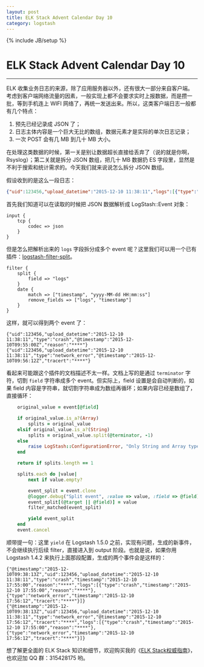 ```yaml
---
layout: post
title: ELK Stack Advent Calendar Day 10
category: logstash
---
```

{% include JB/setup %}
# ELK Stack Advent Calendar Day 10
---

ELK 收集业务日志的来源，除了应用服务器以外，还有很大一部分来自客户端。考虑到客户端网络流量的因素，一般实现上都不会要求实时上报数据，而是攒一批，等到手机连上 WIFI 网络了，再统一发送出来。所以，这类客户端日志一般都有几个特点：

1. 预先已经记录成 JSON 了；
2. 日志主体内容是一个巨大无比的数组，数据元素才是实际的单次日志记录；
3. 一次 POST 会有几 MB 到几十 MB 大小。

在处理这类数据的时候，第一关是别让数据超长直接给丢弃了（说的就是你啊，Rsyslog）；第二关就是拆分 JSON 数组，把几十 MB 数据扔 ES 字段里，显然是不利于搜索和统计需求的。今天我们就来说说怎么拆分 JSON 数组。

假设收到的是这么一段日志：

```json
{"uid":123456,"upload_datetime":"2015-12-10 11:38:11","logs":[{"type":"crash","timestamp":"2015-12-10 17:55:00","reason":"****"},{"type":"network_error","timestamp":"2015-12-10 17:56:12","tracert":"****"}]}
```

首先我们知道可以在读取的时候把 JSON 数据解析成 LogStash::Event 对象：

```
input {
    tcp {
        codec => json
    }
}
```

但是怎么把解析出来的 `logs` 字段拆分成多个 event 呢？这里我们可以用一个已有插件：[logstash-filter-split](https://github.com/logstash-plugins/logstash-filter-split)。

```
filter {
    split {
        field => "logs"
    }
    date {
        match => ["timestamp", "yyyy-MM-dd HH:mm:ss"]
        remove_fields => ["logs", "timestamp"]
    }
}
```

这样，就可以得到两个 event 了：

```
{"uid":123456,"upload_datetime":"2015-12-10 11:38:11","type":"crash","@timestamp":"2015-12-10T09:55:00Z","reason":"****"}
{"uid":123456,"upload_datetime":"2015-12-10 11:38:11","type":"network_error","@timestamp":"2015-12-10T09:56:12Z","tracert":"****"}
```

看起来可能跟这个插件的文档描述不太一样。文档上写的是通过 `terminator` 字符，切割 `field` 字符串成多个 event。但实际上，field 设置是会自动判断的，如果 field 内容是字符串，就切割字符串成为数组再循环；如果内容已经是数组了，直接循环：

```ruby
    original_value = event[@field]

    if original_value.is_a?(Array)
        splits = original_value
    elsif original_value.is_a?(String)
        splits = original_value.split(@terminator, -1)
    else
        raise LogStash::ConfigurationError, "Only String and Array types are splittable. field:#{@field} is of type = #{original_value.class}"
    end

    return if splits.length == 1

    splits.each do |value|
        next if value.empty?

        event_split = event.clone
        @logger.debug("Split event", :value => value, :field => @field)
        event_split[(@target || @field)] = value
        filter_matched(event_split)

        yield event_split
    end
    event.cancel
```

顺带提一句：这里 `yield` 在 Logstash 1.5.0 之前，实现有问题，生成的新事件，不会继续执行后续 filter，直接进入到 output 阶段。也就是说，如果你用 Logstash 1.4.2 来执行上面那段配置，生成的两个事件会是这样的：

```
{"@timestamp":"2015-12-10T09:38:13Z","uid":123456,"upload_datetime":"2015-12-10 11:38:11","type":"crash","timestamp":"2015-12-10 17:55:00","reason":"****","logs":[{"type":"crash","timestamp":"2015-12-10 17:55:00","reason":"****"},{"type":"network_error","timestamp":"2015-12-10 17:56:12","tracert":"****"}]}
{"@timestamp":"2015-12-10T09:38:13Z","uid":123456,"upload_datetime":"2015-12-10 11:38:11","type":"network_error","@timestamp":"2015-12-10 17:56:12","tracert":"****","logs":[{"type":"crash","timestamp":"2015-12-10 17:55:00","reason":"****"},{"type":"network_error","timestamp":"2015-12-10 17:56:12","tracert":"****"}]}
```

想了解更全面的 ELK Stack 知识和细节，欢迎购买我的《[ELK Stack权威指南](http://search.jd.com/Search?keyword=ELK%20stack)》，也欢迎加 QQ 群：315428175 哟。
